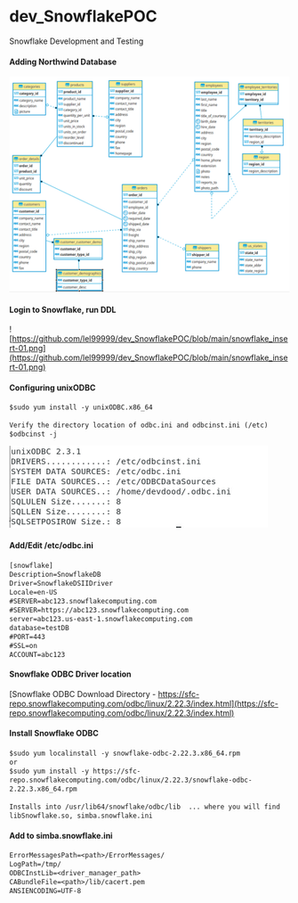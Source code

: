 # dev_SnowflakePOC
Snowflake Development and Testing

#### Adding Northwind Database
![Northwind ER](https://github.com/lel99999/dev_SnowflakePOC/blob/main/Northwind_ER.png)

#### Login to Snowflake, run DDL
![https://github.com/lel99999/dev_SnowflakePOC/blob/main/snowflake_insert-01.png](https://github.com/lel99999/dev_SnowflakePOC/blob/main/snowflake_insert-01.png)

#### Configuring unixODBC
```
$sudo yum install -y unixODBC.x86_64

Verify the directory location of odbc.ini and odbcinst.ini (/etc)
$odbcinst -j
```
![Cmd Result](https://github.com/lel99999/dev_SnowflakePOC/blob/main/odbcinst_cmd-01.PNG)

#### Add/Edit /etc/odbc.ini
```
[snowflake]
Description=SnowflakeDB
Driver=SnowflakeDSIIDriver
Locale=en-US
#SERVER=abc123.snowflakecomputing.com
#SERVER=https://abc123.snowflakecomputing.com
server=abc123.us-east-1.snowflakecomputing.com
database=testDB
#PORT=443
#SSL=on
ACCOUNT=abc123
```

#### Snowflake ODBC Driver location
[Snowflake ODBC Download Directory - https://sfc-repo.snowflakecomputing.com/odbc/linux/2.22.3/index.html](https://sfc-repo.snowflakecomputing.com/odbc/linux/2.22.3/index.html)

#### Install Snowflake ODBC
```
$sudo yum localinstall -y snowflake-odbc-2.22.3.x86_64.rpm
or
$sudo yum install -y https://sfc-repo.snowflakecomputing.com/odbc/linux/2.22.3/snowflake-odbc-2.22.3.x86_64.rpm

Installs into /usr/lib64/snowflake/odbc/lib  ... where you will find libSnowflake.so, simba.snowflake.ini
```
#### Add to simba.snowflake.ini
```
ErrorMessagesPath=<path>/ErrorMessages/
LogPath=/tmp/
ODBCInstLib=<driver_manager_path>
CABundleFile=<path>/lib/cacert.pem
ANSIENCODING=UTF-8
```
